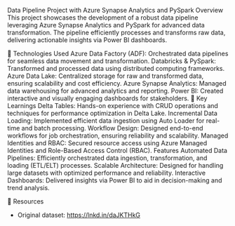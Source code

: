 Data Pipeline Project with Azure Synapse Analytics and PySpark
Overview
This project showcases the development of a robust data pipeline leveraging Azure Synapse Analytics and PySpark for advanced data transformation. The pipeline efficiently processes and transforms raw data, delivering actionable insights via Power BI dashboards.

🔧 Technologies Used
Azure Data Factory (ADF):
Orchestrated data pipelines for seamless data movement and transformation.
Databricks & PySpark:
Transformed and processed data using distributed computing frameworks.
Azure Data Lake:
Centralized storage for raw and transformed data, ensuring scalability and cost efficiency.
Azure Synapse Analytics:
Managed data warehousing for advanced analytics and reporting.
Power BI:
Created interactive and visually engaging dashboards for stakeholders.
🧠 Key Learnings
Delta Tables:
Hands-on experience with CRUD operations and techniques for performance optimization in Delta Lake.
Incremental Data Loading:
Implemented efficient data ingestion using Auto Loader for real-time and batch processing.
Workflow Design:
Designed end-to-end workflows for job orchestration, ensuring reliability and scalability.
Managed Identities and RBAC:
Secured resource access using Azure Managed Identities and Role-Based Access Control (RBAC).
Features
Automated Data Pipelines:
Efficiently orchestrated data ingestion, transformation, and loading (ETL/ELT) processes.
Scalable Architecture:
Designed for handling large datasets with optimized performance and reliability.
Interactive Dashboards:
Delivered insights via Power BI to aid in decision-making and trend analysis.

🔗 Resources
- Original dataset: https://lnkd.in/daJKTHkG
